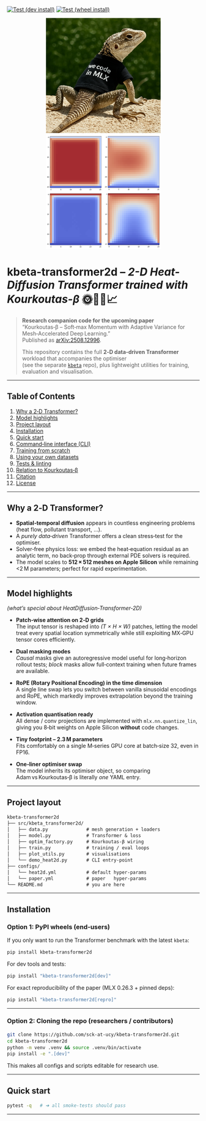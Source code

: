[![Test (dev install)](https://github.com/sck-at-ucy/kbeta-transformer2d/actions/workflows/ci.yml/badge.svg?branch=main&job=test-dev)](...)
[![Test (wheel install)](https://github.com/sck-at-ucy/kbeta-transformer2d/actions/workflows/ci.yml/badge.svg?branch=main&job=test-wheel)](...)

<p align="center">
  <img src="assets/MLX_Kourkoutas.png" width="300"/>
  <img src="assets/t_2dframes.png" width="300"/>
</p>

# kbeta-transformer2d – *2-D Heat-Diffusion Transformer trained with Kourkoutas-β*  🌞🦎🚀📈

> **Research companion code for the upcoming paper**  
> “Kourkoutas‑β – Soft‑max Momentum with Adaptive Variance for Mesh‑Accelerated Deep Learning.”  
> Published as [arXiv:2508.12996](http://arxiv.org/abs/2508.12996).
>
> This repository contains the full **2‑D data‑driven Transformer** workload that accompanies the optimiser  
> (see the separate [`kbeta`](https://github.com/sck-at-ucy/kbeta) repo), plus lightweight utilities for training,  
> evaluation and visualisation.

---

## Table of Contents
1. [Why a 2‑D Transformer?](#why-a-2d-transformer)
2. [Model highlights](#model-highlights)
3. [Project layout](#project-layout)
4. [Installation](#installation)
5. [Quick start](#quick-start)
6. [Command‑line interface (CLI)](#command-line-interface-cli)
7. [Training from scratch](#training-from-scratch)
8. [Using your own datasets](#using-your-own-datasets)
9. [Tests & linting](#tests--linting)
10. [Relation to Kourkoutas‑β](#relation-to-kourkoutas-β)
11. [Citation](#citation)
12. [License](#license)

---

## Why a 2‑D Transformer?
* **Spatial‑temporal diffusion** appears in countless engineering problems (heat flow, pollutant transport, …).  
* A *purely data‑driven* Transformer offers a clean stress‑test for the optimiser.  
* Solver‑free physics loss: we embed the heat‑equation residual as an analytic term, no back‑prop through external PDE solvers is required.  
* The model scales to **512 × 512 meshes on Apple Silicon** while remaining <2 M parameters; perfect for rapid experimentation.

---

## Model highlights
*(what’s special about HeatDiffusion‑Transformer‑2D)*

* **Patch‑wise attention on 2‑D grids**  
  The input tensor is reshaped into *(T × H × W)* patches, letting the model treat every spatial location symmetrically while still exploiting MX‑GPU tensor cores efficiently.

* **Dual masking modes**  
  *Causal* masks give an autoregressive model useful for long‑horizon rollout tests; *block* masks allow full‑context training when future frames are available.

* **RoPE (Rotary Positional Encoding) in the time dimension**  
  A single line swap lets you switch between vanilla sinusoidal encodings and RoPE, which markedly improves extrapolation beyond the training window.

* **Activation quantisation ready**  
  All dense / conv projections are implemented with `mlx.nn.quantize_lin`, giving you 8‑bit weights on Apple Silicon **without** code changes.

* **Tiny footprint – 2.3 M parameters**  
  Fits comfortably on a single M‑series GPU core at batch‑size 32, even in FP16.

* **One‑liner optimiser swap**  
  The model inherits its optimiser object, so comparing Adam vs Kourkoutas‑β is literally *one* YAML entry.

---

## Project layout
```text
kbeta-transformer2d
├── src/kbeta_transformer2d/
│   ├── data.py              # mesh generation + loaders
│   ├── model.py             # Transformer & loss
│   ├── optim_factory.py     # Kourkoutas‑β wiring
│   ├── train.py             # training / eval loops
│   ├── plot_utils.py        # visualisations
│   └── demo_heat2d.py       # CLI entry‑point
├── configs/
│   └── heat2d.yml           # default hyper‑params
│   └── paper.yml            # paper   hyper‑params
└── README.md                # you are here
```

---

## Installation

### Option 1: PyPI wheels (end‑users)
If you only want to run the Transformer benchmark with the latest `kbeta`:

```bash
pip install kbeta-transformer2d
```

For dev tools and tests:

```bash
pip install "kbeta-transformer2d[dev]"
```

For exact reproducibility of the paper (MLX 0.26.3 + pinned deps):

```bash
pip install "kbeta-transformer2d[repro]"
```

---

### Option 2: Cloning the repo (researchers / contributors)

```bash
git clone https://github.com/sck-at-ucy/kbeta-transformer2d.git
cd kbeta-transformer2d
python -m venv .venv && source .venv/bin/activate
pip install -e ".[dev]"
```

This makes all configs and scripts editable for research use.

---

## Quick start
```bash
pytest -q   # ➜ all smoke‑tests should pass
```

---
